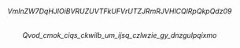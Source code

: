 <div align="center">
<h6> VmlnZW7DqHJlOiBVRUZUVTFkUFVrUTZJRmRJVHlCQlRpQkpQdz09 </h6>
<h6> Qvod_cmok_ciqs_ckwilb_um_ijsq_czlwzie_gy_dnzgulpqixmo </h6>
</div>                            
